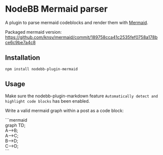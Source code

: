 # NodeBB Mermaid parser

A plugin to parse mermaid codeblocks and render them with [Mermaid](https://github.com/knsv/mermaid).

Packaged mermaid version: https://github.com/knsv/mermaid/commit/189758cca41c2535fef0758a178bce6c9be7a4c8

## Installation 

`npm install nodebb-plugin-mermaid`

## Usage

Make sure the nodebb-plugin-markdown feature `Automatically detect and highlight code blocks` has been enabled.

Write a valid mermaid graph within a post as a code block:

\`\`\`mermaid  
graph TD;  
    A-->B;  
    A-->C;  
    B-->D;  
    C-->D;  
\`\`\`
